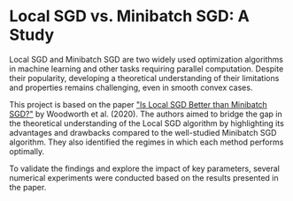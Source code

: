# Local SGD vs. Minibatch SGD: A Study

Local SGD and Minibatch SGD are two widely used optimization algorithms in machine learning and other tasks requiring parallel computation. Despite their popularity, developing a theoretical understanding of their limitations and properties remains challenging, even in smooth convex cases.

This project is based on the paper ["Is Local SGD Better than Minibatch SGD?"](https://arxiv.org/pdf/2002.07839) by Woodworth et al. (2020). The authors aimed to bridge the gap in the theoretical understanding of the Local SGD algorithm by highlighting its advantages and drawbacks compared to the well-studied Minibatch SGD algorithm. They also identified the regimes in which each method performs optimally.

To validate the findings and explore the impact of key parameters, several numerical experiments were conducted based on the results presented in the paper.
